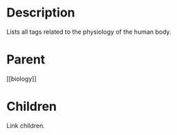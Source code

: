 # Description
Lists all tags related to the physiology of the human body.

# Parent
[[biology]]

# Children
Link children.